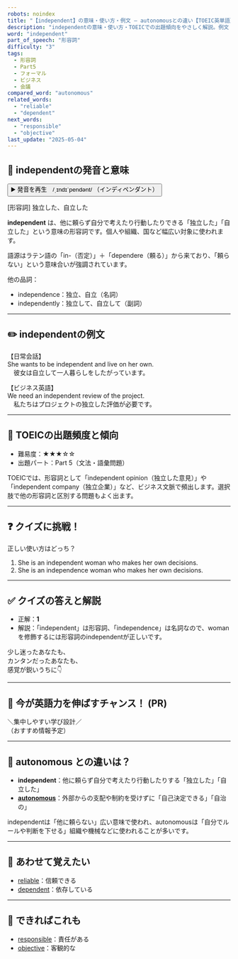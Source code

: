 ```yaml
---
robots: noindex
title: "【independent】の意味・使い方・例文 ― autonomousとの違い【TOEIC英単語】"
description: "independentの意味・使い方・TOEICでの出題傾向をやさしく解説。例文・クイズ付きでautonomousとの違いもわかりやすく学べます。"
word: "independent"
part_of_speech: "形容詞"
difficulty: "3"
tags:
  - 形容詞
  - Part5
  - フォーマル
  - ビジネス
  - 会議
compared_word: "autonomous"
related_words:
  - "reliable"
  - "dependent"
next_words:
  - "responsible"
  - "objective"
last_update: "2025-05-04"
---
```


## 🔰 independentの発音と意味

<button class="play-audio" onclick="playTTS('independent')">
  <span class="play-audio-main">
    ▶️ 発音を再生　/ˌɪndɪˈpendənt/
  </span>
  <span class="play-audio-sub">
    （インディペンダント）
  </span>
</button>

[形容詞] 独立した、自立した

**independent** は、他に頼らず自分で考えたり行動したりできる「独立した」「自立した」という意味の形容詞です。個人や組織、国など幅広い対象に使われます。

語源はラテン語の「in-（否定）」＋「dependere（頼る）」から来ており、「頼らない」という意味合いが強調されています。

他の品詞：  
- independence：独立、自立（名詞）
- independently：独立して、自立して（副詞）

---

## ✏️ independentの例文

【日常会話】  
She wants to be independent and live on her own.  
　彼女は自立して一人暮らしをしたがっています。

【ビジネス英語】  
We need an independent review of the project.  
　私たちはプロジェクトの独立した評価が必要です。

---

## 🎯 TOEICの出題頻度と傾向

- 難易度：★★★☆☆
- 出題パート：Part 5（文法・語彙問題）

TOEICでは、形容詞として「independent opinion（独立した意見）」や「independent company（独立企業）」など、ビジネス文脈で頻出します。選択肢で他の形容詞と区別する問題もよく出ます。

---

## ❓ クイズに挑戦！

正しい使い方はどっち？

1. She is an independent woman who makes her own decisions.  
2. She is an independence woman who makes her own decisions.

---

## ✅ クイズの答えと解説

- 正解：**1**
- 解説：「independent」は形容詞、「independence」は名詞なので、womanを修飾するには形容詞のindependentが正しいです。

少し迷ったあなたも、  
カンタンだったあなたも、  
感覚が鋭いうちに👇️

---

## 🚀 今が英語力を伸ばすチャンス！ (PR)

<div class="info-center">
＼集中しやすい学び設計／<br>  
（おすすめ情報予定）
</div>

---

## 🤔  autonomous との違いは？

- **independent**：他に頼らず自分で考えたり行動したりする「独立した」「自立した」
- **[autonomous](/autonomous)**：外部からの支配や制約を受けずに「自己決定できる」「自治の」

independentは「他に頼らない」広い意味で使われ、autonomousは「自分でルールや判断を下せる」組織や機械などに使われることが多いです。

---

## 🧩 あわせて覚えたい

- [reliable](/reliable)：信頼できる
- [dependent](/dependent)：依存している

---

## 📖 できればこれも

- [responsible](/responsible)：責任がある
- [objective](/objective)：客観的な

<!-- cvid: aid06_bid38 -->
